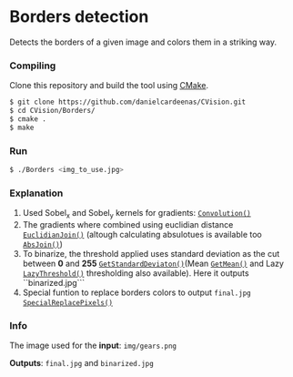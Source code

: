 # Borders detection
Detects the borders of a given image and colors them in a striking way.

### Compiling

Clone this repository and build the tool using [CMake](http://www.cmake.org/download/).

```sh
$ git clone https://github.com/danielcardeenas/CVision.git
$ cd CVision/Borders/
$ cmake .
$ make
```
### Run
```sh
$ ./Borders <img_to_use.jpg>
```
### Explanation
1. Used Sobel<sub>x</sub> and Sobel<sub>y</sub> kernels for gradients:  [`Convolution()`](https://github.com/danielcardeenas/CVision/blob/master/libs/Filters.cpp#L127)
2. The gradients where combined using euclidian distance [`EuclidianJoin()`](https://github.com/danielcardeenas/CVision/blob/master/libs/Filters.cpp#L293) (altough calculating absulotues is available too [`AbsJoin()`](https://github.com/danielcardeenas/CVision/blob/master/libs/Filters.cpp#L326))
3. To binarize, the threshold applied uses standard deviation as the cut between **0** and **255** [`GetStandardDeviaton()`](https://github.com/danielcardeenas/CVision/blob/master/libs/Utils.cpp#L8)(Mean [`GetMean()`](https://github.com/danielcardeenas/CVision/blob/master/libs/Utils.cpp#L53) and Lazy [`LazyThreshold()`](https://github.com/danielcardeenas/CVision/blob/master/libs/Filters.cpp#L358) thresholding also available). Here it outputs ``binarized.jpg```
4. Special funtion to replace borders colors to output ```final.jpg``` [`SpecialReplacePixels()`](https://github.com/danielcardeenas/CVision/blob/master/libs/Utils.cpp#L121)

### Info
The image used for the **input**: ```img/gears.png```

**Outputs**: ```final.jpg``` and ```binarized.jpg```
